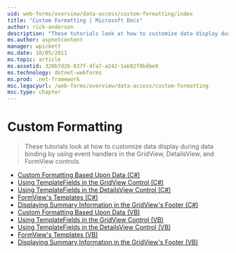 ```yaml
---
uid: web-forms/overview/data-access/custom-formatting/index
title: "Custom Formatting | Microsoft Docs"
author: rick-anderson
description: "These tutorials look at how to customize data display during data binding by using event handlers in the GridView, DetailsView, and FormView controls."
ms.author: aspnetcontent
manager: wpickett
ms.date: 10/05/2011
ms.topic: article
ms.assetid: 320b7d26-837f-4fa7-a242-1ab82f8bdbe9
ms.technology: dotnet-webforms
ms.prod: .net-framework
msc.legacyurl: /web-forms/overview/data-access/custom-formatting
msc.type: chapter
---
```

Custom Formatting
====================
> These tutorials look at how to customize data display during data binding by using event handlers in the GridView, DetailsView, and FormView controls.


- [Custom Formatting Based Upon Data (C#)](custom-formatting-based-upon-data-cs.md)
- [Using TemplateFields in the GridView Control (C#)](using-templatefields-in-the-gridview-control-cs.md)
- [Using TemplateFields in the DetailsView Control (C#)](using-templatefields-in-the-detailsview-control-cs.md)
- [FormView's Templates (C#)](using-the-formview-s-templates-cs.md)
- [Displaying Summary Information in the GridView's Footer (C#)](displaying-summary-information-in-the-gridview-s-footer-cs.md)
- [Custom Formatting Based Upon Data (VB)](custom-formatting-based-upon-data-vb.md)
- [Using TemplateFields in the GridView Control (VB)](using-templatefields-in-the-gridview-control-vb.md)
- [Using TemplateFields in the DetailsView Control (VB)](using-templatefields-in-the-detailsview-control-vb.md)
- [FormView's Templates (VB)](using-the-formview-s-templates-vb.md)
- [Displaying Summary Information in the GridView's Footer (VB)](displaying-summary-information-in-the-gridview-s-footer-vb.md)
